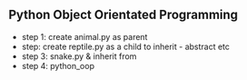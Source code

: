 ## Python Object Orientated Programming


- step 1: create animal.py as parent
- step: create reptile.py as a child to inherit - abstract etc
- step 3: snake.py & inherit from
- step 4: python_oop